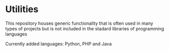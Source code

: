 # Utilities
This repository houses generic functionality that is often used in many types of projects but is not included in the stadard libraries of programming languages


Currently added languages: Python, PHP and Java
